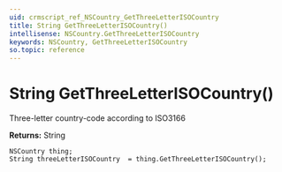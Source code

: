 ```yaml
---
uid: crmscript_ref_NSCountry_GetThreeLetterISOCountry
title: String GetThreeLetterISOCountry()
intellisense: NSCountry.GetThreeLetterISOCountry
keywords: NSCountry, GetThreeLetterISOCountry
so.topic: reference
---
```


# String GetThreeLetterISOCountry()

Three-letter country-code according to ISO3166

**Returns:** String

```crmscript
NSCountry thing;
String threeLetterISOCountry  = thing.GetThreeLetterISOCountry();
```

